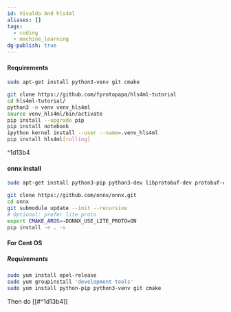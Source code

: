 ```yaml
---
id: Vivaldo And hls4ml
aliases: []
tags:
  - coding
  - machine_learning
dg-publish: true
---
```

#### Requirements

```bash
sudo apt-get install python3-venv git cmake

```

```bash
git clone https://github.com/fprotopapa/hls4ml-tutorial
cd hls4ml-tutorial/
python3 -m venv venv_hls4ml
source venv_hls4ml/bin/activate
pip install --upgrade pip
pip install notebook
ipython kernel install --user --name=.venv_hls4ml
pip install hls4ml[rolling]

```

^1d13b4

#### onnx install

```bash
sudo apt-get install python3-pip python3-dev libprotobuf-dev protobuf-compiler

git clone https://github.com/onnx/onnx.git
cd onnx
git submodule update --init --recursive
# Optional: prefer lite proto
export CMAKE_ARGS=-DONNX_USE_LITE_PROTO=ON
pip install -e . -v

```

#### For Cent OS

##### Requirements

```bash
sudo yum install epel-release
sudo yum groupinstall 'development tools'
sudo yum install python-pip python3-venv git cmake

```

Then do [[#^1d13b4]]
